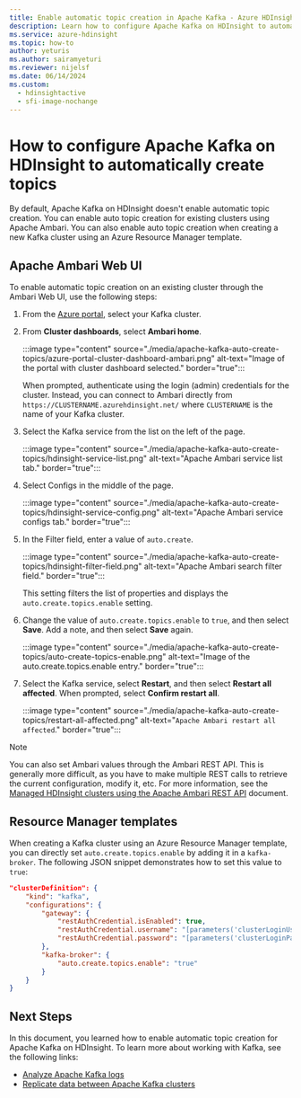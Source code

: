 ```yaml
---
title: Enable automatic topic creation in Apache Kafka - Azure HDInsight
description: Learn how to configure Apache Kafka on HDInsight to automatically create topics. You can configure Kafka by setting `auto.create.topics.enable` to true through Ambari. Or during cluster creation through PowerShell or Resource Manager templates.
ms.service: azure-hdinsight
ms.topic: how-to
author: yeturis
ms.author: sairamyeturi
ms.reviewer: nijelsf
ms.date: 06/14/2024
ms.custom:
  - hdinsightactive
  - sfi-image-nochange
---
```


# How to configure Apache Kafka on HDInsight to automatically create topics

By default, Apache Kafka on HDInsight doesn't enable automatic topic creation. You can enable auto topic creation for existing clusters using Apache Ambari. You can also enable auto topic creation when creating a new Kafka cluster using an Azure Resource Manager template.

## Apache Ambari Web UI

To enable automatic topic creation on an existing cluster through the Ambari Web UI, use the following steps:

1. From the [Azure portal](https://portal.azure.com), select your Kafka cluster.

1. From **Cluster dashboards**, select **Ambari home**.

    :::image type="content" source="./media/apache-kafka-auto-create-topics/azure-portal-cluster-dashboard-ambari.png" alt-text="Image of the portal with cluster dashboard selected." border="true":::

    When prompted, authenticate using the login (admin) credentials for the cluster. Instead, you can connect to Ambari directly from `https://CLUSTERNAME.azurehdinsight.net/` where `CLUSTERNAME` is the name of your Kafka cluster.

1. Select the Kafka service from the list on the left of the page.

    :::image type="content" source="./media/apache-kafka-auto-create-topics/hdinsight-service-list.png" alt-text="Apache Ambari service list tab." border="true":::

1. Select Configs in the middle of the page.

    :::image type="content" source="./media/apache-kafka-auto-create-topics/hdinsight-service-config.png" alt-text="Apache Ambari service configs tab." border="true":::

1. In the Filter field, enter a value of `auto.create`.

    :::image type="content" source="./media/apache-kafka-auto-create-topics/hdinsight-filter-field.png" alt-text="Apache Ambari search filter field." border="true":::

    This setting filters the list of properties and displays the `auto.create.topics.enable` setting.

1. Change the value of `auto.create.topics.enable` to `true`, and then select **Save**. Add a note, and then select **Save** again.

    :::image type="content" source="./media/apache-kafka-auto-create-topics/auto-create-topics-enable.png" alt-text="Image of the auto.create.topics.enable entry." border="true":::

1. Select the Kafka service, select __Restart__, and then select __Restart all affected__. When prompted, select __Confirm restart all__.

    :::image type="content" source="./media/apache-kafka-auto-create-topics/restart-all-affected.png" alt-text="`Apache Ambari restart all affected`." border="true":::

> [!NOTE]  
> You can also set Ambari values through the Ambari REST API. This is generally more difficult, as you have to make multiple REST calls to retrieve the current configuration, modify it, etc. For more information, see the [Managed HDInsight clusters using the Apache Ambari REST API](../hdinsight-hadoop-manage-ambari-rest-api.md) document.

## Resource Manager templates

When creating a Kafka cluster using an Azure Resource Manager template, you can directly set `auto.create.topics.enable` by adding it in a `kafka-broker`. The following JSON snippet demonstrates how to set this value to `true`:

```json
"clusterDefinition": {
    "kind": "kafka",
    "configurations": {
        "gateway": {
            "restAuthCredential.isEnabled": true,
            "restAuthCredential.username": "[parameters('clusterLoginUserName')]",
            "restAuthCredential.password": "[parameters('clusterLoginPassword')]"
        },
        "kafka-broker": {
            "auto.create.topics.enable": "true"
        }
    }
}
```

## Next Steps

In this document, you learned how to enable automatic topic creation for Apache Kafka on HDInsight. To learn more about working with Kafka, see the following links:

* [Analyze Apache Kafka logs](apache-kafka-log-analytics-operations-management.md)
* [Replicate data between Apache Kafka clusters](apache-kafka-mirroring.md)
